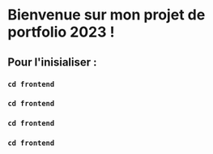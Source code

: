 # Bienvenue sur mon projet de portfolio 2023 !

## Pour l'inisialiser :

### `cd frontend`

### `cd frontend`

### `cd frontend`

### `cd frontend`

